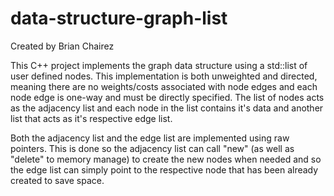 # data-structure-graph-list

Created by Brian Chairez

This C++ project implements the graph data structure using a std::list of user defined nodes.
This implementation is both unweighted and directed, meaning there are no weights/costs associated with node edges and each node edge is one-way and must be directly specified.
The list of nodes acts as the adjacency list and each node in the list contains it's data and another list that acts as it's respective edge list.

Both the adjacency list and the edge list are implemented using raw pointers.
This is done so the adjacency list can call "new" (as well as "delete" to memory manage) to create the new nodes when needed and so the edge list can simply point to the respective node that has been already created to save space.
